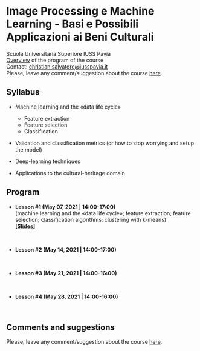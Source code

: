 # Image Processing e Machine Learning - Basi e Possibili Applicazioni ai Beni Culturali
Scuola Universitaria Superiore IUSS Pavia
<br>
[Overview](https://github.com/christiansalvatore/machinelearning-culturalheritage-iusspavia/blob/main/lessons/L0__overview.pdf) of the program of the course
<br>
Contact: christian.salvatore@iusspavia.it
<br>
Please, leave any comment/suggestion about the course [here](https://docs.google.com/forms/d/e/1FAIpQLSdfh8cLghznwJbcOp3FPGibvxSLv4nuTp6vvxt16I_msl4F-A/viewform?usp=sf_link).


## Syllabus
* Machine learning and the «data life cycle»
    * Feature extraction
    * Feature selection
    * Classification

* Validation and classification metrics
   (or how to stop worrying and setup the model)

* Deep-learning techniques

* Applications to the cultural-heritage
   domain
   

## Program
* __Lesson #1 (May 07, 2021 \| 14:00-17:00)__ <br>
(machine learning and the «data life cycle»; feature extraction; feature selection; classification algorithms: clustering with k-means) <br>
[__[Slides]__](https://github.com/christiansalvatore/machinelearning-culturalheritage-iusspavia/blob/main/lessons/L1__machinelearning.pdf)

<br>

* __Lesson #2 (May 14, 2021 \| 14:00-17:00)__

<br>

* __Lesson #3 (May 21, 2021 \| 14:00-16:00)__

<br>

* __Lesson #4 (May 28, 2021 \| 14:00-16:00)__

<br>

## Comments and suggestions
Please, leave any comment/suggestion about the course [here](https://docs.google.com/forms/d/e/1FAIpQLSdfh8cLghznwJbcOp3FPGibvxSLv4nuTp6vvxt16I_msl4F-A/viewform?usp=sf_link).
